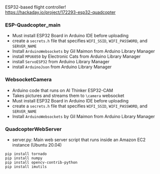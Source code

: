 ESP32-based flight controller!\
https://hackaday.io/project/172293-esp32-quadcopter

### ESP-Quadcopter_main
- Must install ESP32 Board in Arduino IDE before uploading
- create a `secrets.h` file that specifies `WIFI_SSID`, `WIFI_PASSWORD`, and `SERVER_NAME`
- Install `ArduinoWebsockets` by Gil Maimon from Arduino Library Manager   
- install `MPU6050` by Electronic Cats from Arduino Library Manager
- install `ServoESP32` from Arduino Library Manager
- install `ArduinoJson` from Arduino Library Manager


### WebsocketCamera
- Arduino code that runs on AI Thinker ESP32-CAM
- Takes pictures and streams them to `\camera` websocket
- Must install ESP32 Board in Arduino IDE before uploading
- create a `secrets.h` file that specifies `WIFI_SSID`, `WIFI_PASSWORD`, and `SERVER_NAME`
- Install `ArduinoWebsockets` by Gil Maimon from Arduino Library Manager   


### QuadcopterWebServer
- server.py: Main web server script that runs inside an Amazon EC2 instance (Ubuntu 20.04)
```
pip install tornado
pip install numpy
pip install opencv-contrib-python
pip install imutils
